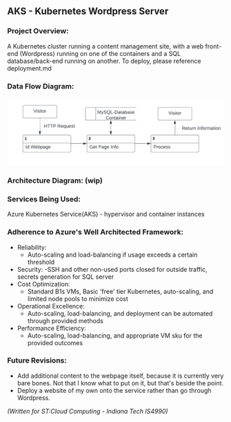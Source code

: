## AKS - Kubernetes Wordpress Server
### Project Overview:
A Kubernetes cluster running a content management site, with a web front-end (Wordpress) running on one of the containers and a SQL database/back-end running on another. To deploy, please reference deployment.md

### Data Flow Diagram:
![Data Flow Diagram](https://github.com/MossyProgrammer/k8_WordpressServer/blob/adbb326cc8052fdec59d67d0fddcf59d16d5b49c/Data%20Flow%20Diagram.png)
### Architecture Diagram: (wip)
### Services Being Used:
Azure Kubernetes Service(AKS) - hypervisor and container instances
### Adherence to Azure's Well Architected Framework:
- Reliability:
  - Auto-scaling and load-balancing if usage exceeds a certain threshold
- Security:
  -SSH and other non-used ports closed for outside traffic, secrets generation for SQL server
- Cost Optimization:
  - Standard B1s VMs, Basic 'free' tier Kubernetes, auto-scaling, and limited node pools to minimize cost
- Operational Excellence:
  - Auto-scaling, load-balancing, and deployment can be automated through provided methods
- Performance Efficiency:
  - Auto-scaling, load-balancing, and appropriate VM sku for the provided outcomes
### Future Revisions:
- Add additional content to the webpage itself, because it is currently very bare bones. Not that I know what to put on it, but that's beside the point.
- Deploy a website of my own onto the service rather than go through Wordpress.

*(Written for ST:Cloud Computing - Indiana Tech IS4990)*
